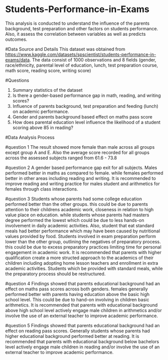 # Students-Performance-in-Exams
This analysis is conducted to understand the influence of the parents background, test preparation and other factors on students performance. Also, it assess the correlation between variables as well as predicts outcomes.

#Data Source and Details
This dataset was obtained from https://www.kaggle.com/datasets/spscientist/students-performance-in-exams/data. The data consist of 1000 observations and 8 fields (gender,	race/ethnicity,	parental level of education, lunch, test preparation course, math score,	reading score, writing score)

#Questions
1. Summary statistics of the dataset
2. Is there a gender-based performance gap in math, reading, and writing scores?
3. Influence of parents background, test preparation and feeding (lunch) on academic    performance.
4. Gender and parents background based effect on maths pass score
5. How does parental education level influence the likelihood of a student scoring above    85 in reading?

#Data Analysis Process

#question 1
The result showed more female than male across all groups except group A and E. Also the average score recorded for all groups across the assessed subjects ranged from 61.6 - 73.8

#question 2
A gender based performance gap exit for all subjects. Males performed better in maths as compared to female. while females performed better in other areas including reading and writing.
It is recommended to improve reading and writing practice for males student and arithmetics for females through class interactions.

#question 3
Students whose parents had some college education performed better than the other groups. this could be due to parents attention to their childrens academic work, closeness in relation to high value place on education. while students whose parents had masters degree performed the lowest which could be due to less hands-on involvement in  daily academic activities. Also, student that eat standard meals had better performance which may have been caused by nutritional values provided by food. Students involved in exam preparation perform lower than the other group, outlining the negatives of preparatory process. this could be due to excess preparatory practices limiting time for personal engagement in academic work.
It is recommended that parents with higher qualification create a more structed approach to the academics of their children including adopting home lesson teachers and enrollment in extra academic activities. Students which be provided with standard meals, while the preparatory process should be restructured.

#question 4
Findings showed that parents educational background had an effect on maths pass scores across both genders. females generally performed better with parents having education above the basic high school level. This could be due to hand-on involving in children basic arithmetics.
It is recommended that parents with educational background above high school level actively engage male children in arithmetics and/or involve the use of an external teacher to improve academic performance.

#question 5
Findings showed that parents educational background had an effect on reading pass scores. Generally students whose parents had higher educational background performed better at reading. 
It is recommended that parents with educational background below bachelors level actively engage male children in reading and/or involve the use of an external teacher to improve academic performance.

